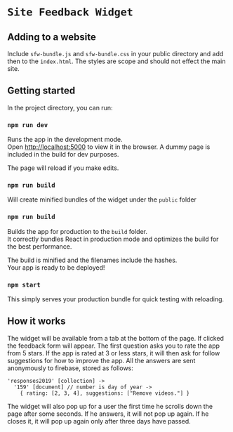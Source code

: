 # `Site Feedback Widget`

## Adding to a website

Include `sfw-bundle.js` and `sfw-bundle.css` in your public directory and add then to the `index.html`. The styles are scope and should not effect the main site.

## Getting started

In the project directory, you can run:

### `npm run dev`

Runs the app in the development mode.<br>
Open [http://localhost:5000](http://localhost:5000) to view it in the browser. A dummy page is included in the build for dev purposes.

The page will reload if you make edits.<br>

### `npm run build`

Will create minified bundles of the widget under the `public` folder

### `npm run build`

Builds the app for production to the `build` folder.<br>
It correctly bundles React in production mode and optimizes the build for the best performance.

The build is minified and the filenames include the hashes.<br>
Your app is ready to be deployed!

### `npm start`

This simply serves your production bundle for quick testing with reloading.

## How it works

The widget will be available from a tab at the bottom of the page. If clicked the feedback form will appear. The first question asks you to rate the app from 5 stars. If the app is rated at 3 or less stars, it will then ask for follow suggestions for how to improve the app. All the answers are sent anonymously to firebase, stored as follows:

```
'responses2019' [collection] ->
  '159' [document] // number is day of year ->
    { rating: [2, 3, 4], suggestions: ["Remove videos."] }
```

The widget will also pop up for a user the first time he scrolls down the page after some seconds. If he answers, it will not pop up again. If he closes it, it will pop up again only after three days have passed.
